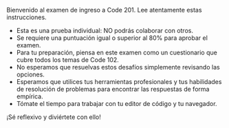 Bienvenido al examen de ingreso a Code 201. Lee atentamente estas instrucciones.

- Esta es una prueba individual: NO podrás colaborar con otros.
- Se requiere una puntuación igual o superior al 80% para aprobar el examen.
- Para tu preparación, piensa en este examen como un cuestionario que cubre todos los temas de Code 102.
- No esperamos que resuelvas estos desafíos simplemente revisando las opciones.
- Esperamos que utilices tus herramientas profesionales y tus habilidades de resolución de problemas para encontrar las respuestas de forma empírica.
- Tómate el tiempo para trabajar con tu editor de código y tu navegador.

¡Sé reflexivo y diviértete con ello!
